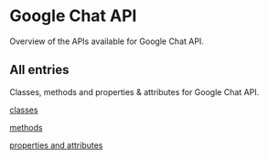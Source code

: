 [
This is a templated file. Adding content to this file may result in it being
reverted. Instead, if you want to place additional content, create an
"overview_content.md" file in `docs/` directory. The Sphinx tool will
pick up on the content and merge the content.
]: #

# Google Chat API

Overview of the APIs available for Google Chat API.

## All entries

Classes, methods and properties & attributes for
Google Chat API.

[classes](https://cloud.google.com/python/docs/reference/chat/latest/summary_class.html)

[methods](https://cloud.google.com/python/docs/reference/chat/latest/summary_method.html)

[properties and
attributes](https://cloud.google.com/python/docs/reference/chat/latest/summary_property.html)
